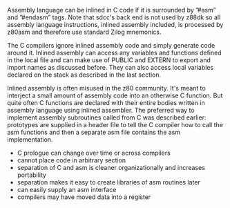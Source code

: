Assembly language can be inlined in C code if it is surrounded by ”#asm” and ”#endasm” tags. Note that sdcc's back end is not used by z88dk so all assembly language instructions, inlined assembly included, is processed by z80asm and therefore use standard Zilog mnemonics.

The C compilers ignore inlined assembly code and simply generate code around it. Inlined assembly can access any variables and functions defined in the local file and can make use of PUBLIC and EXTERN to export and import names as discussed before. They can also access local variables declared on the stack as described in the last section.

Inlined assembly is often misused in the z80 community. It's meant to interject a small amount of assembly code into an otherwise C function. But quite often C functions are declared with their entire bodies written in assembly language using inlined assembler. The preferred way to implement assembly subroutines called from C was described earlier: prototypes are supplied in a header file to tell the C compiler how to call the asm functions and then a separate asm file contains the asm implementation.

* C prologue can change over time or across compilers
* cannot place code in arbitrary section
* separation of C and asm is cleaner organizationally and increases portability
* separation makes it easy to create libraries of asm routines later
* can easily supply an asm interface
* compilers may have moved data into a register